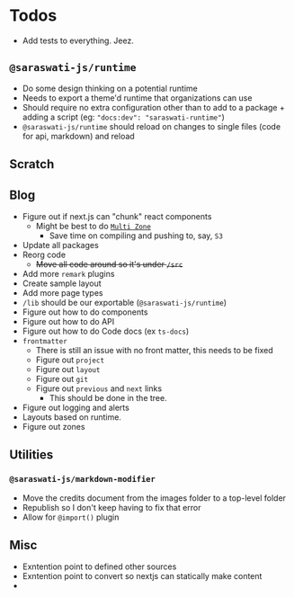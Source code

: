 # Todos
- Add tests to everything. Jeez.
## `@saraswati-js/runtime`
- Do some design thinking on a potential runtime
- Needs to export a theme'd runtime that organizations can use
- Should require no extra configuration other than to add to a package + adding a script (eg: `"docs:dev": "saraswati-runtime"`)
- `@saraswati-js/runtime` should reload on changes to single files (code for api, markdown) and reload

## Scratch
## Blog
- Figure out if next.js can "chunk" react components
  - Might be best to do [`Multi Zone`](https://nextjs.org/docs/advanced-features/multi-zones)
    - Save time on compiling and pushing to, say, `S3`
- Update all packages
- Reorg code
  - ~~Move all code around so it's under `/src`~~
- Add more `remark` plugins
- Create sample layout
- Add more page types
- `/lib` should be our exportable (`@saraswati-js/runtime`)
- Figure out how to do components
- Figure out how to do API
- Figure out how to do Code docs (ex `ts-docs`)
- `frontmatter`
  - There is still an issue with no front matter, this needs to be fixed
  - Figure out `project`
  - Figure out `layout`
  - Figure out `git`
  - Figure out `previous` and `next` links
    - This should be done in the tree.
- Figure out logging and alerts
- Layouts based on runtime.
- Figure out zones

## Utilities
### `@saraswati-js/markdown-modifier`
- Move the credits document from the images folder to a top-level folder
- Republish so I don't keep having to fix that error
- Allow for `@import()` plugin

## Misc
- Exntention point to defined other sources
- Exntention point to convert so nextjs can statically make content
- 

